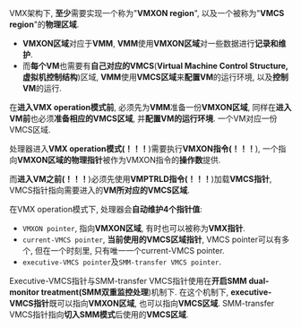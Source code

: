 

VMX架构下, **至少**需要实现一个称为"**VMXON region**", 以及一个被称为"**VMCS region**"的**物理区域**. 

- **VMXON区域**对应于**VMM**, **VMM**使用**VMXON区域**对一些数据进行**记录和维护**. 
- 而**每个VM**也需要有**自己对应的VMCS**(**Virtual Machine Control Structure, 虚拟机控制结构**)区域, **VMM**使用**VMCS区域**来**配置VM**的运行环境, 以及**控制VM**的运行.

在**进入VMX operation模式前**, 必须先为**VMM**准备一份**VMXON区域**, 同样在**进入VM前**也必须**准备相应的VMCS区域**, 并**配置VM的运行环境**. 一个VM对应一份VMCS区域.

处理器进入**VMX operation模式(！！！**)需要执行**VMXON指令(！！！**), 一个指向**VMXON区域的物理指针**被作为VMXON指令的**操作数**提供. 

而**进入VM之前(！！！**)必须先使用**VMPTRLD指令(！！！**)加载**VMCS指针**, VMCS指针指向需要进入的**VM所对应的VMCS区域**.

在VMX operation模式下, 处理器会**自动维护4个指针值**:

- `VMXON pointer`, 指向**VMXON区域**, 有时也可以被称为**VMX指针**.
- `current-VMCS pointer`, **当前使用的VMCS区域指针**, VMCS pointer可以有多个, 但在一个时刻里, 只有唯一一个current\-VMCS pointer.
- `executive-VMCS pointer`及`SMM-transfer VMCS pointer`.

Executive\-VMCS指针与SMM\-transfer VMCS指针使用在**开启SMM dual\-monitor treatment(SMM双重监控处理**)机制下. 在这个机制下, **executive\-VMCS指针**既可以指向**VMXON区域**, 也可以指向**VMCS区域**. SMM\-transfer VMCS指针指向**切入SMM模式**后使用的**VMCS区域**.
